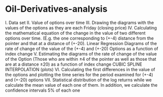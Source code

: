 # Oil-Derivatives-analysis
I. Data set
II. Value of options over time
III. Drawing the diagrams with the values of the options as they are each Friday (closing price)
IV. Calculating the mathematical equation of the change in the value of two different options over time. (E.g. the one corresponding to (+-4) distance from the pointer and that at a distance of (+-20).
Linear Regression
Diagrams of the rate of change of the value of the (+-4) and (+-20) Options as a function of index change
V. Estimating the diagrams of the rate of change of the value of the Option (Those who are within ±4 of the pointer as well as those that are at a distance ±20) as a function of index change
CUBIC SPLINE INTERPOLATION (plots)
VI. Calculating the first differences in the value of the options and plotting the time series for the period examined for (+-4) and (+-20) options
VII. Statistical distribution of the log returns while we calculate the mean value of each one of them. In addition, we calculate the confidence intervals 5% of each one
